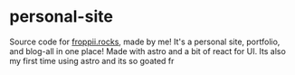 # personal-site

Source code for [froppii.rocks](https://froppii.rocks), made by me! It's a personal site, portfolio, and blog-all in one place! Made with astro and a bit of react for UI. Its also my first time using astro and its so goated fr
